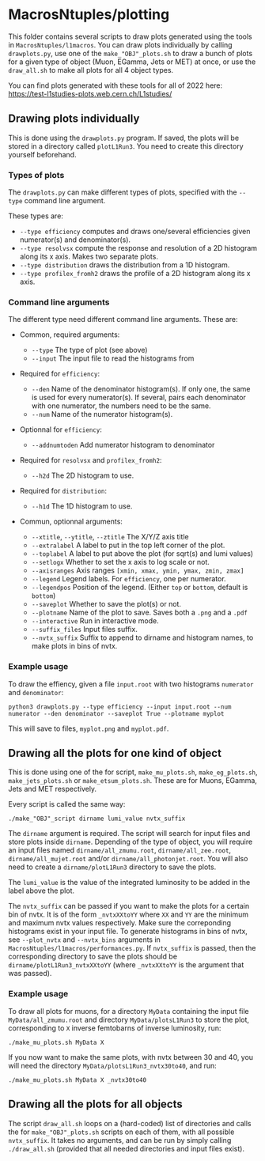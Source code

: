 # MacrosNtuples/plotting

This folder contains several scripts to draw plots generated using the tools in `MacrosNtuples/l1macros`.
You can draw plots individually by calling `drawplots.py`, use one of the `make_"OBJ"_plots.sh` 
to draw a bunch of plots for a given type of object (Muon, EGamma, Jets or MET) at once,
or use the `draw_all.sh` to make all plots for all 4 object types.

You can find plots generated with these tools for all of 2022 here: https://test-l1studies-plots.web.cern.ch/L1studies/

## Drawing plots individually

This is done using the `drawplots.py` program. If saved, the plots will be stored in a directory called `plotL1Run3`.
You need to create this directory yourself beforehand.

### Types of plots
The `drawplots.py` can make different types of plots, specified with the `--type` command line argument.

These types are:
   - `--type efficiency` computes and draws one/several efficiencies given numerator(s) and denominator(s).
   - `--type resolvsx` compute the response and resolution of a 2D histogram along its x axis. Makes two separate plots.
   - `--type distribution` draws the distribution from a 1D histogram.
   - `--type profilex_fromh2` draws the profile of a 2D histogram along its x axis.

### Command line arguments
The different type need different command line arguments. These are:
   - Common, required arguments:
      - `--type` The type of plot (see above)
      - `--input` The input file to read the histograms from

   - Required for `efficiency`:
      - `--den` Name of the denominator histogram(s). If only one, the same is used for every numerator(s). 
      If several, pairs each denominator with one numerator, the numbers need to be the same.
      - `--num` Name of the numerator histogram(s).

   - Optionnal for `efficiency`:
      - `--addnumtoden` Add numerator histogram to denominator

   - Required for `resolvsx` and `profilex_fromh2`:
      - `--h2d` The 2D histogram to use.

   - Required for `distribution`:
      - `--h1d` The 1D histogram to use.

   - Commun, optionnal arguments: 
      - `--xtitle`, `--ytitle`, `--ztitle` The X/Y/Z axis title
      - `--extralabel` A label to put in the top left corner of the plot.
      - `--toplabel` A label to put above the plot (for sqrt(s) and lumi values)
      - `--setlogx` Whether to set the x axis to log scale or not. 
      - `--axisranges` Axis ranges `[xmin, xmax, ymin, ymax, zmin, zmax]`
      - `--legend` Legend labels. For `efficiency`, one per numerator.
      - `--legendpos` Position of the legend. (Either `top` or `bottom`, default is `bottom`)
      - `--saveplot` Whether to save the plot(s) or not.
      - `--plotname` Name of the plot to save. Saves both a `.png` and a `.pdf`
      - `--interactive` Run in interactive mode.
      - `--suffix_files` Input files suffix.
      - `--nvtx_suffix` Suffix to append to dirname and histogram names, to make plots in bins of nvtx.

### Example usage 
To draw the effiency, given a file `input.root` with two histograms `numerator` and `denominator`:
```
python3 drawplots.py --type efficiency --input input.root --num numerator --den denominator --saveplot True --plotname myplot
```
This will save to files, `myplot.png` and `myplot.pdf`.

## Drawing all the plots for one kind of object

This is done using one of the for script, `make_mu_plots.sh`, `make_eg_plots.sh`, `make_jets_plots.sh` or `make_etsum_plots.sh`.
These are for Muons, EGamma, Jets and MET respectively.

Every script is called the same way:
```
./make_"OBJ"_script dirname lumi_value nvtx_suffix
```

The `dirname` argument is required. The script will search for input files and store plots inside `dirname`.
Depending of the type of object, you will require an input files named 
`dirname/all_zmumu.root`, `dirname/all_zee.root`, `dirname/all_mujet.root` and/or `dirname/all_photonjet.root`.
You will also need to create a `dirname/plotL1Run3` directory to save the plots.

The `lumi_value` is the value of the integrated luminosity to be added in the label above the plot. 

The `nvtx_suffix` can be passed if you want to make the plots for a certain bin of nvtx.
It is of the form `_nvtxXXtoYY` where `XX` and `YY` are the minimum and maximum nvtx values respectively. 
Make sure the correponding histograms exist in your input file.
To generate histograms in bins of nvtx, see `--plot_nvtx` and `--nvtx_bins` arguments in `MacrosNtuples/l1macros/performances.py`.
If `nvtx_suffix` is passed, then the corresponding directory to save the plots should be `dirname/plotL1Run3_nvtxXXtoYY`
(where `_nvtxXXtoYY` is the argument that was passed).

### Example usage
To draw all plots for muons, for a directory `MyData` containing the input file `MyData/all_zmumu.root` 
and directory `MyData/plotsL1Run3` to store the plot, corresponding to `X` inverse femtobarns of inverse luminosity, run:
```
./make_mu_plots.sh MyData X
```

If you now want to make the same plots, with nvtx between 30 and 40, you will need the directory `MyData/plotsL1Run3_nvtx30to40`,
and run:
```
./make_mu_plots.sh MyData X _nvtx30to40
```

## Drawing all the plots for all objects

The script `draw_all.sh` loops on a (hard-coded) list of directories and calls the for `make_"OBJ"_plots.sh` scripts 
on each of them, with all possible `nvtx_suffix`. It takes no arguments, and can be run by simply calling `./draw_all.sh`
(provided that all needed directories and input files exist).
